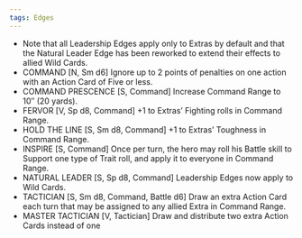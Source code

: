 ```yaml
---
tags: Edges
---
```

- Note that all Leadership Edges apply only to Extras by default and that the Natural Leader Edge has been reworked to extend their effects to allied Wild Cards.
- COMMAND [N, Sm d6] Ignore up to 2 points of penalties on one action with an Action Card of Five or less.
- COMMAND PRESCENCE [S, Command] Increase Command Range to 10″ (20 yards).
- FERVOR [V, Sp d8, Command] +1 to Extras’ Fighting rolls in Command Range.
- HOLD THE LINE [S, Sm d8, Command] +1 to Extras’ Toughness in Command Range.
- INSPIRE [S, Command] Once per turn, the hero may roll his Battle skill to Support one type of Trait roll, and apply it to everyone in Command Range.
- NATURAL LEADER [S, Sp d8, Command] Leadership Edges now apply to Wild Cards.
- TACTICIAN [S, Sm d8, Command, Battle d6] Draw an extra Action Card each turn that may be assigned to any allied Extra in Command Range.
- MASTER TACTICIAN [V, Tactician] Draw and distribute two extra Action Cards instead of one